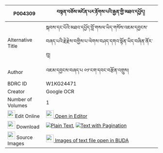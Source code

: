 |P004309|བསྟན་བཅོས་མངོན་པར་རྟོགས་པའི་རྒྱན་གྱི་མཐའ་དཔྱོད། 
| --- | --- 
|Alternative Title |སྐབས་དང་པོའི་མཐའ་དཔྱོད་བློ་གསལ་ཡིད་གསོས་འཇམ་དབྱངས་བཞད་པའི་རྗེ་རྗེས་བགྱིས་པ་ལེགས་བཤད་དགའ་སྟོན་ཡིད་བཞིན་ནོར་བུ།
|Author| འཇམ་དབྱངས་བཞད་པ ༠༡་ངག་དབང་བརྩོན་འགྲུས།
|BDRC ID | W1KG24471
|Creator | Google OCR
|Number of Volumes| 1
|<img width="25" src="https://img.icons8.com/color/25/000000/edit-property.png">Edit Online| [<img width="25" src="https://avatars.githubusercontent.com/u/45091458?s=200&v=4"> Open in Editor](http://editor.openpecha.org/P004309)
|<img width="25" src="https://img.icons8.com/fluent/48/000000/download-2.png"/>  Download | [![](https://img.icons8.com/color/20/000000/txt.png)Plain Text](https://github.com/Openpecha/P004309/releases/download/v1/tencho_ngonpar_tokpa_i_gyen_gy_plain_P004309.zip), [![](https://img.icons8.com/color/20/000000/txt.png)Text with Pagination](https://github.com/Openpecha/P004309/releases/download/v1/tencho_ngonpar_tokpa_i_gyen_gy_pages_P004309.zip)
|<img width="25" src="https://img.icons8.com/plasticine/100/000000/pictures-folder.png"/>  Source Images | [<img width="25" src="https://library.bdrc.io/icons/BUDA-small.svg"> Images of text file open in BUDA](https://library.bdrc.io/show/bdr:W1KG24471)